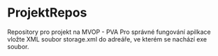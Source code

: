 # ProjektRepos
Repository pro projekt na MVOP - PVA
Pro správné fungování apilkace vložte XML soubor storage.xml do adreáře, ve kterém se nachází exe soubor.
